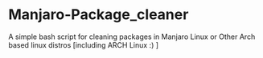 # Manjaro-Package_cleaner
A simple bash script for cleaning packages in Manjaro Linux or Other Arch based linux distros [including ARCH Linux :) ]
